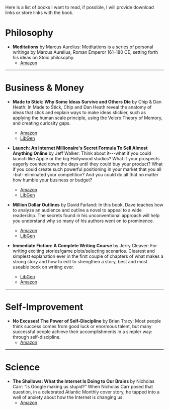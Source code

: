 Here is a list of books I want to read, if possible, I will provide download links or store links with the book.

# Philosophy

- **Meditations** by Marcus Aurelius: Meditations is a series of personal writings by Marcus Aurelius, Roman Emperor 161–180 CE, setting forth his ideas on Stoic philosophy.
  - [Amazon](https://www.amazon.com/Meditations-Marcus-Aurelius/dp/1503280462)

---
# Business & Money

- **Made to Stick: Why Some Ideas Survive and Others Die** by Chip & Dan Heath: In Made to Stick, Chip and Dan Heath reveal the anatomy of ideas that stick and explain ways to make ideas stickier, such as applying the human scale principle, using the Velcro Theory of Memory, and creating curiosity gaps.
  - [Amazon](https://www.amazon.com/Made-Stick-Ideas-Survive-Others/dp/1400064287)
  - [LibGen](https://libgen.is/search.php?req=made+to+stick&open=0&res=25&view=simple&phrase=1&column=def)

- **Launch: An Internet Millionaire's Secret Formula To Sell Almost Anything Online** by Jeff Walker: Think about it---what if you could launch like Apple or the big Hollywood studios? What if your prospects eagerly counted down the days until they could buy your product? What if you could create such powerful positioning in your market that you all -but- eliminated your competition? And you could do all that no matter how humble your business or budget?
  - [Amazon](https://www.amazon.com/Launch-Internet-Millionaires-Anything-Business/dp/1630470171)
  - [LibGen](https://libgen.is/search.php?req=launch+jeff+walker&open=0&res=25&view=simple&phrase=1&column=def)

- **Million Dollar Outlines** by David Farland: In this book, Dave teaches how to analyze an audience and outline a novel to appeal to a wide readership. The secrets found in his unconventional approach will help you understand why so many of his authors went on to prominence.
  - [Amazon](https://www.amazon.com/Million-Dollar-Outlines-Writing/dp/1614751765)
  - [LibGen](https://libgen.is/search.php?req=Million+Dollar+Outlines&lg_topic=libgen&open=0&view=simple&res=25&phrase=1&column=def)

- **Immediate Fiction: A Complete Writing Course** by Jerry Cleaver: For writing exciting stories/game plots/selecting scenarios. Clearest and simplest explanation ever in the first couple of chapters of what makes a strong story and how to edit to strengthen a story, best and most useable book on writing ever.
  - [LibGen](https://libgen.is/search.php?req=immediate+fiction+jerry+cleaver&open=0&res=25&view=simple&phrase=1&column=def)
  - [Amazon](https://www.amazon.com/Immediate-Fiction-Complete-Writing-Course/dp/0312302762)

---
# Self-Improvement

- **No Excuses! The Power of Self-Discipline** by Brian Tracy: Most people think success comes from good luck or enormous talent, but many successful people achieve their accomplishments in a simpler way: through self-discipline.
  - [Amazon](https://www.amazon.com/No-Excuses-Self-Discipline-Brian-Tracy/dp/1593156324)

---
 
# Science

- **The Shallows: What the Internet Is Doing to Our Brains** by Nicholas Carr: “Is Google making us stupid?” When Nicholas Carr posed that question, in a celebrated Atlantic Monthly cover story, he tapped into a well of anxiety about how the Internet is changing us.
  - [Amazon](https://www.amazon.com/Shallows-What-Internet-Doing-Brains/dp/0393339750)
 

  